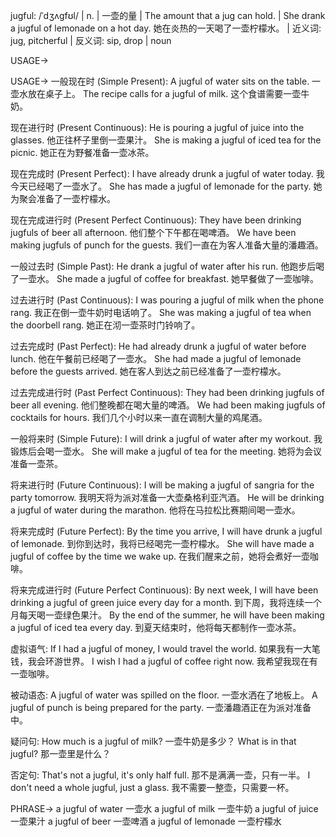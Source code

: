jugful: /ˈdʒʌɡfʊl/ | n. | 一壶的量 | The amount that a jug can hold. | She drank a jugful of lemonade on a hot day.  她在炎热的一天喝了一壶柠檬水。 |  近义词: jug, pitcherful | 反义词: sip, drop | noun

USAGE->

USAGE->
一般现在时 (Simple Present):
A jugful of water sits on the table. 一壶水放在桌子上。
The recipe calls for a jugful of milk.  这个食谱需要一壶牛奶。

现在进行时 (Present Continuous):
He is pouring a jugful of juice into the glasses. 他正往杯子里倒一壶果汁。
She is making a jugful of iced tea for the picnic.  她正在为野餐准备一壶冰茶。

现在完成时 (Present Perfect):
I have already drunk a jugful of water today. 我今天已经喝了一壶水了。
She has made a jugful of lemonade for the party. 她为聚会准备了一壶柠檬水。

现在完成进行时 (Present Perfect Continuous):
They have been drinking jugfuls of beer all afternoon. 他们整个下午都在喝啤酒。
We have been making jugfuls of punch for the guests. 我们一直在为客人准备大量的潘趣酒。


一般过去时 (Simple Past):
He drank a jugful of water after his run. 他跑步后喝了一壶水。
She made a jugful of coffee for breakfast. 她早餐做了一壶咖啡。


过去进行时 (Past Continuous):
I was pouring a jugful of milk when the phone rang. 我正在倒一壶牛奶时电话响了。
She was making a jugful of tea when the doorbell rang. 她正在沏一壶茶时门铃响了。

过去完成时 (Past Perfect):
He had already drunk a jugful of water before lunch. 他在午餐前已经喝了一壶水。
She had made a jugful of lemonade before the guests arrived.  她在客人到达之前已经准备了一壶柠檬水。

过去完成进行时 (Past Perfect Continuous):
They had been drinking jugfuls of beer all evening. 他们整晚都在喝大量的啤酒。
We had been making jugfuls of cocktails for hours. 我们几个小时以来一直在调制大量的鸡尾酒。


一般将来时 (Simple Future):
I will drink a jugful of water after my workout. 我锻炼后会喝一壶水。
She will make a jugful of tea for the meeting. 她将为会议准备一壶茶。


将来进行时 (Future Continuous):
I will be making a jugful of sangria for the party tomorrow.  我明天将为派对准备一大壶桑格利亚汽酒。
He will be drinking a jugful of water during the marathon. 他将在马拉松比赛期间喝一壶水。

将来完成时 (Future Perfect):
By the time you arrive, I will have drunk a jugful of lemonade.  到你到达时，我将已经喝完一壶柠檬水。
She will have made a jugful of coffee by the time we wake up.  在我们醒来之前，她将会煮好一壶咖啡。

将来完成进行时 (Future Perfect Continuous):
By next week, I will have been drinking a jugful of green juice every day for a month. 到下周，我将连续一个月每天喝一壶绿色果汁。
By the end of the summer, he will have been making a jugful of iced tea every day. 到夏天结束时，他将每天都制作一壶冰茶。



虚拟语气:
If I had a jugful of money, I would travel the world. 如果我有一大笔钱，我会环游世界。
I wish I had a jugful of coffee right now. 我希望我现在有一壶咖啡。


被动语态:
A jugful of water was spilled on the floor.  一壶水洒在了地板上。
A jugful of punch is being prepared for the party.  一壶潘趣酒正在为派对准备中。



疑问句:
How much is a jugful of milk? 一壶牛奶是多少？
What is in that jugful?  那一壶里是什么？


否定句:
That's not a jugful, it's only half full. 那不是满满一壶，只有一半。
I don't need a whole jugful, just a glass. 我不需要一整壶，只需要一杯。

PHRASE->
a jugful of water 一壶水
a jugful of milk 一壶牛奶
a jugful of juice 一壶果汁
a jugful of beer 一壶啤酒
a jugful of lemonade 一壶柠檬水

